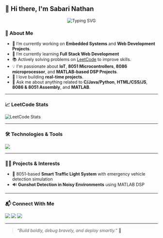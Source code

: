 ## 👋 Hi there, I'm Sabari Nathan

<p align="center">
  <img src="https://readme-typing-svg.demolab.com/?lines=ECE+Engineer+%7C+Problem+Solver;Front-End+Developer;&center=true&width=500&height=45" alt="Typing SVG">
</p>

### 🧠 About Me

- 🔭 I’m currently working on **Embedded Systems** and **Web Development Projects**.
- 🌱 I’m currently learning **Full Stack Web Development**
- 📚 Actively solving problems on [LeetCode](https://leetcode.com/u/SABARINATHAN7/) to improve skills.
- 💡 I'm passionate about **IoT**, **8051 Microcontrollers**, **8086 microprocessor**, and **MATLAB-based DSP Projects**.
- 🧩 I love building **real-time projects**.
- 💬 Ask me about anything related to **C/Java/Python**, **HTML/CSS/JS**, **8086 & 8051 Assembly**, and **MATLAB**.

---

### 📈 LeetCode Stats

![LeetCode Stats](https://leetcard.jacoblin.cool/SABARINATHAN7?theme=light&font=Baloo+Bhai&ext=heatmap)

---

### 🛠️ Technologies & Tools

<p>
  <img src="https://skillicons.dev/icons?i=c,html,css,js,python,java,mysql,matlab,modelsim,vscode,github,arduino" />
</p>

---

### 🧑‍💻 Projects & Interests

- 🚦 8051-based **Smart Traffic Light System** with emergency vehicle detection simulation  
- 🔊 **Gunshot Detection in Noisy Environments** using MATLAB DSP  

---

### 📬 Connect With Me

<p>
  <a href="https://leetcode.com/u/SABARINATHAN7/" target="_blank"><img src="https://img.shields.io/badge/LeetCode-FFA116?style=for-the-badge&logo=leetcode&logoColor=black"/></a>
  <a href="mailto:sabarinathan@example.com"><img src="https://img.shields.io/badge/Email-D14836?style=for-the-badge&logo=gmail&logoColor=white"/></a>
  <a href="https://github.com/SABARINATHAN232"><img src="https://img.shields.io/badge/GitHub-181717?style=for-the-badge&logo=github&logoColor=white"/></a>
</p>

---

> *“Build boldly, debug bravely, and deploy smartly.”* 🚀
